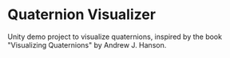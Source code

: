 # Quaternion Visualizer
Unity demo project to visualize quaternions, inspired by the book "Visualizing Quaternions" by Andrew J. Hanson.
